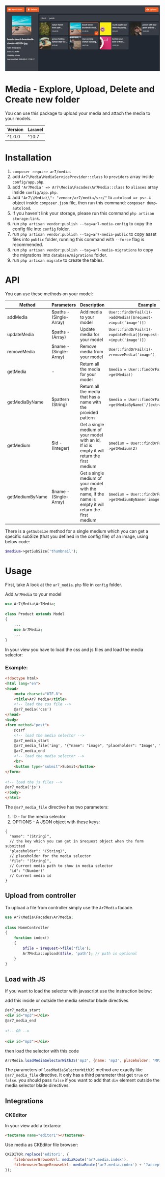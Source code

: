 ![Media - Explore, Upload, Delete and Create new folder](screenshot.png)

# Media - Explore, Upload, Delete and Create new folder

You can use this package to upload your media and attach the media to your models.

| Version | Laravel |
|---------|---------|
| ^1.0.0  | ^10.7   |

# Installation

1. `composer require ar7/media`.
2. add `Ar7\Media\MediaServiceProvider::class` to `providers` array inside `config/app.php`.
3. add `'Ar7Media' => Ar7\Media\Facades\Ar7Media::class` to `aliases` array inside `config/app.php`.
4. add `"Ar7\\Media\\": "vendor/ar7/media/src/"` to `autoload => psr-4` object inside `composer.json` file,
   then run this command: `composer dump-autoload`.
5. If you haven't link your storage, please run this command `php artisan storage:link`.
6. run `php artisan vendor:publish --tag=ar7-media-config` to copy the config file into `config` folder.
7. run `php artisan vendor:publish --tag=ar7-media-public` to copy asset files into `public` folder, running this
   command with `--force` flag is recommended.
8. run `php artisan vendor:publish --tag=ar7-media-migrations` to copy the migrations into `database/migrations`
   folder.
9. run `php artisan migrate` to create the tables.

# API

You can use these methods on your model:

| Method          | Parameters              | Description                                                                                           | Example                                                            |
|-----------------|-------------------------|-------------------------------------------------------------------------------------------------------|--------------------------------------------------------------------|
| addMedia        | $paths - (Single-Array) | Add media to your model                                                                               | `User::findOrFail(1)->addMedia([$request->input('image')])`        |
| updateMedia     | $paths - (Array)        | Update media for your model                                                                           | `User::findOrFail(1)->updateMedia([$request->input('image')])`     |
| removeMedia     | $name - (Single-Array)  | Remove media from your model                                                                          | `User::findOrFail(1)->removeMedia('image')`                        |
| getMedia        | -                       | Return all the media for your model                                                                   | `$media = User::findOrFail(1)->getMedia()`                         |
| getMediaByName  | $pattern (String)       | Return all the media that has a name with the provided pattern                                        | `$media = User::findOrFail(1)->getMediaByName('/(extra_images)/')` |
| getMedium       | $id - (Integer)         | Get a single medium of your model with an id, If id is empty it will return the first medium          | `$medium = User::findOrFail(1)->getMedium(2)`                      |
| getMediumByName | $name - (Single-Array)  | Get a single medium of your model with the name, If the name is empty it will return the first medium | `$medium = User::findOrFail(1)->getMediumByName('image')`          |

There is a `getSubSize` method for a single medium which you can get a specific subSize (that you defined in the config
file) of an image, using below code:

```php
$medium->getSubSize('thumbnail');
```

# Usage

First, take A look at the `ar7_media.php` file in `config` folder.

Add `Ar7Media` to your model

```php
use Ar7\Media\Ar7Media;

class Product extends Model
{
    ...
    use Ar7Media;
    ...
}
```

In your view you have to load the css and js files and load the media selector:

### Example:

```html
<!doctype html>
<html lang="en">
<head>
	<meta charset="UTF-8">
	<title>Ar7 Media</title>
	<!-- load the css file -->
	@ar7_media('css')
</head>
<body>
<form method="post">
	@csrf
	<!-- load the media selector -->
	@ar7_media_start
	@ar7_media_file('img', '{"name": "image", "placeholder": "Image", "file": ""}')
	@ar7_media_end
	<!-- load the media selector -->
	<br>
	<button type="submit">Submit</button>
</form>

<!-- load the js files -->
@ar7_media('js')
</body>
</html>
```

The `@ar7_media_file` directive has two parameters:

1. ID - for the media selector
2. OPTIONS - A JSON object with these keys:

```json5
{
  "name": "(String)",
  // the key which you can get in $request object when the form submitted
  "placeholder": "(String)",
  // placeholder for the media selector
  "file": "(String)",
  // Current media path to show in media selector
  "id": "(Number)"
  // Current media id
}
```

## Upload from controller

To upload a file from controller simply use the `Ar7Media` facade.

```php
use Ar7\Media\Facades\Ar7Media;

class HomeController
{
    function index()
    {
        $file = $request->file('file');
        Ar7Media::upload($file, 'path'); // path is optional
    }
}
```

## Load with JS

If you want to load the selector with javascript use the instruction below:

add this inside or outside the media selector blade directives.

```html
@ar7_media_start
<div id="mp3"></div>
@ar7_media_end

<!-- OR -->

<div id="mp3"></div>
```

then load the selector with this code

```js
Ar7Media.loadMediaSelectorWithJS('mp3', {name: 'mp3', placeholder: 'MP3', accept: '.mp3'});
```

The parameters of `loadMediaSelectorWithJS` method are exactly like `@ar7_media_file` directive. It only has a
third parameter that get `true` or `false`. you should pass `false` if you want to add that `div` element outside the
media selector blade directives.

## Integrations

### CKEditor

In your view add a textarea:

```html
<textarea name="editor1"></textarea>
```

Use media as CKEditor file browser:

```javascript
CKEDITOR.replace('editor1', {
	filebrowserBrowseUrl: mediaRoute('ar7.media.index'),
	filebrowserImageBrowseUrl: mediaRoute('ar7.media.index') + '?accept={{ config("ar7_media.mime_types.image/*") }}',
});
```
